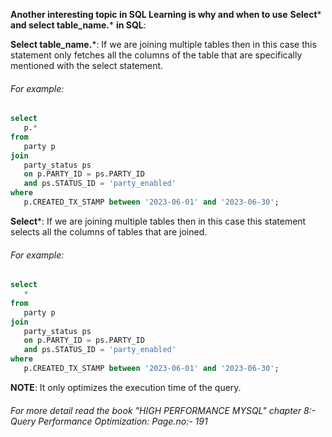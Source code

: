 **Another interesting topic in SQL Learning is why and when to use** **Select*** **and select table_name.*** **in SQL**:

**Select table_name.***:
If we are joining multiple tables then in this case this statement only fetches all the columns of the table that are specifically mentioned with the select statement.

###### For example:
```sql
select
   p.*
from 
   party p
join 
   party_status ps 
   on p.PARTY_ID = ps.PARTY_ID
   and ps.STATUS_ID = 'party_enabled'
where 
   p.CREATED_TX_STAMP between '2023-06-01' and '2023-06-30';
```
**Select***: If we are joining multiple tables then in this case this statement selects all the columns of tables that are joined.

###### For example:
```sql
select
   *
from 
   party p
join 
   party_status ps 
   on p.PARTY_ID = ps.PARTY_ID
   and ps.STATUS_ID = 'party_enabled'
where 
   p.CREATED_TX_STAMP between '2023-06-01' and '2023-06-30';
```
**NOTE**: It only optimizes the execution time of the query.
###### For more detail read the book "HIGH PERFORMANCE MYSQL" chapter 8:- Query Performance Optimization: Page.no:- 191


